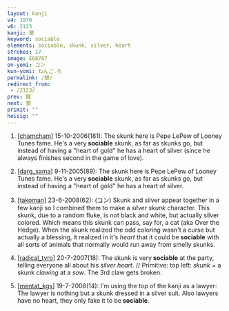 ```yaml
---
layout: kanji
v4: 1970
v6: 2123
kanji: 懇
keyword: sociable
elements: sociable, skunk, silver, heart
strokes: 17
image: E68787
on-yomi: コン
kun-yomi: ねんご.ろ
permalink: /懇/
redirect_from:
 - /2123/
prev: 蹴
next: 墾
primit: ""
heisig: ""
---
```


1) [<a href="http://kanji.koohii.com/profile/chamcham">chamcham</a>] 15-10-2006(181): The skunk here is Pepe LePew of Looney Tunes fame. He&#039;s a very<strong> sociable</strong> skunk, as far as skunks go, but instead of having a &quot;heart of gold&quot; he has a heart of silver (since he always finishes second in the game of love).

2) [<a href="http://kanji.koohii.com/profile/darg_sama">darg_sama</a>] 9-11-2005(89): The skunk here is Pepe LePew of Looney Tunes fame. He&#039;s a very<strong> sociable</strong> skunk, as far as skunks go, but instead of having a &quot;heart of gold&quot; he has a heart of silver.

3) [<a href="http://kanji.koohii.com/profile/takoman">takoman</a>] 23-6-2008(62): (コン) Skunk and silver appear together in a few kanji so I combined them to make a <em>silver skunk</em> character. This skunk, due to a random fluke, is not black and white, but actually silver colored. Which means this skunk can pass, say for, a cat (aka Over the Hedge). When the skunk realized the odd coloring wasn&#039;t a curse but actually a blessing, it realized in it&#039;s <em>heart </em>that it could be<strong> sociable</strong> with all sorts of animals that normally would run away from smelly skunks.

4) [<a href="http://kanji.koohii.com/profile/radical_tyro">radical_tyro</a>] 20-7-2007(18): The skunk is very<strong> sociable</strong> at the party, telling everyone all about his <em>silver</em> <em>heart</em>. // Primitive: top left: <em>skunk</em> = a skunk <em>clawing</em> at a <em>sow</em>. The 3rd claw gets broken.

5) [<a href="http://kanji.koohii.com/profile/mentat_kgs">mentat_kgs</a>] 19-7-2008(14): I&#039;m using the top of the kanji as a lawyer: The lawyer is nothing but a skunk dressed in a silver suit. Also lawyers have no heart, they only fake it to be<strong> sociable</strong>.

